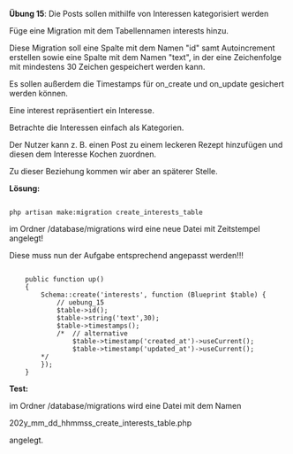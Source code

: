 
**Übung 15**: Die Posts sollen mithilfe von Interessen kategorisiert werden

Füge eine Migration mit dem Tabellennamen interests hinzu.

Diese Migration soll eine Spalte mit dem Namen "id" samt Autoincrement erstellen sowie eine Spalte mit dem Namen "text", in der eine Zeichenfolge mit mindestens 30 Zeichen gespeichert werden kann.

Es sollen außerdem die Timestamps für on_create und on_update gesichert werden können. 

Eine interest repräsentiert ein Interesse. 

Betrachte die Interessen einfach als Kategorien. 

Der Nutzer kann z. B. einen Post zu einem leckeren Rezept hinzufügen und diesen dem Interesse Kochen zuordnen. 

Zu dieser Beziehung kommen wir aber an späterer Stelle. 



**Lösung:**

```

php artisan make:migration create_interests_table

```


im Ordner /database/migrations wird eine neue Datei mit Zeitstempel angelegt!

Diese muss nun der Aufgabe entsprechend angepasst werden!!!

```

    public function up()
    {
        Schema::create('interests', function (Blueprint $table) {
			// uebung_15
            $table->id();
            $table->string('text',30);
            $table->timestamps();
            /*  // alternative 
            	$table->timestamp('created_at')->useCurrent();
            	$table->timestamp('updated_at')->useCurrent();
	    */
        });
    }

```


**Test:**

im Ordner /database/migrations wird eine Datei mit dem Namen

202y_mm_dd_hhmmss_create_interests_table.php 

angelegt.





